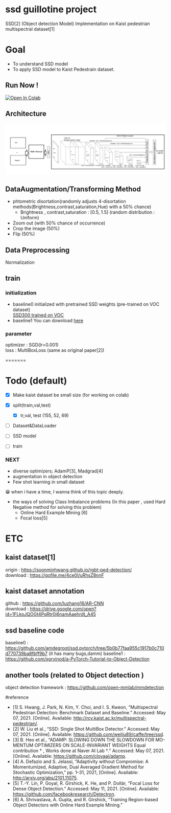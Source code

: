 # ssd guillotine project  
SSD[2] (Object detection Model) Implementation on Kaist pedestrian multispectral dataset[1]
# Goal
- To understand SSD model
- To apply SSD model to Kaist Pedestrain dataset.

## Run Now ! 
<a href="https://colab.research.google.com/github/epsilon-deltta/ssd_guillotine/blob/master/main.ipynb" target="_parent"><img src="https://colab.research.google.com/assets/colab-badge.svg" alt="Open In Colab"/></a>  


## Architecture
![fig 01](./fig/simple_archi.png)



## DataAugmentation/Transforming Method
- phtometric disortation(randomly adjusts 4-disortation methods(Brightness,contrast,saturation,Hue) with a 50% chance)
  - Brightness , contrast,saturation : [0.5, 1.5] (random distribution : Uniform)
- Zoom out (with 50% chance of occurrence)
- Crop the image (50%)
- Flip  (50%)
## Data Preprocessing
Normalization

## train 
### initialization
- baseline0
initialized with pretrained SSD weights (pre-trained on VOC dataset)  
[SSD300 trained on VOC](https://s3.amazonaws.com/amdegroot-models/ssd300_mAP_77.43_v2.pth)
- baseline1
You can download [here](https://drive.google.com/u/0/uc?export=download&confirm=c3Gk&id=1bvJfF6r_zYl2xZEpYXxgb7jLQHFZ01Qe)

### parameter
optimizer : SGD(lr=0.001)  
loss : MultiBoxLoss (same as original paper[2])  

=======

# Todo (default)  

- [X] Make kaist dataset be small size (for working on colab)
- [X] split(train,val,test) 
  - [X] tr,val, test (155, 52, 69)
- [ ] Dataset&DataLoader
- [ ] SSD model 
- [ ] train 



### NEXT 
- diverse optimizers; AdamP[3], Madgrad[4]
- augmentation in object detection
- Few shot learning in small dataset

😁 when i have a time, I wanna think of this topic deeply. 
- the ways of solving Class Imbalance problems (In this paper , used Hard Negative method for solving this problem)
  - Online Hard Example Mining [6]
  - Focal loss[5]
 
# ETC 
## kaist dataset[1]  
origin : https://soonminhwang.github.io/rgbt-ped-detection/  
download : https://gofile.me/4ce0I/uRhsZ8nnF  
## kaist dataset annotation
github : https://github.com/luzhang16/AR-CNN   
download : https://drive.google.com/open?id=1FLkoJQOGt4PqRtr0j6namAaehrdt_A45  
## ssd baseline code 
baseline0 : https://github.com/amdegroot/ssd.pytorch/tree/5b0b77faa955c1917b0c710d770739ba8fbff9b7  (it has many bugs,damm)
baseline1 : https://github.com/sgrvinod/a-PyTorch-Tutorial-to-Object-Detection 

## another tools (related to Object detection )
object detection framework : https://github.com/open-mmlab/mmdetection

#reference  
- [1] S. Hwang, J. Park, N. Kim, Y. Choi, and I. S. Kweon, “Multispectral Pedestrian Detection: Benchmark Dataset and Baseline.” Accessed: May 07, 2021. [Online]. Available: http://rcv.kaist.ac.kr/multispectral-pedestrian/.
- [2] W. Liu et al., “SSD: Single Shot MultiBox Detector.” Accessed: May 07, 2021. [Online]. Available: https://github.com/weiliu89/caffe/tree/ssd.
- [3] B. Heo et al., “ADAMP: SLOWING DOWN THE SLOWDOWN FOR MO-MENTUM OPTIMIZERS ON SCALE-INVARIANT WEIGHTS Equal contribution * , Works done at Naver AI Lab †.” Accessed: May 07, 2021. [Online]. Available: https://github.com/clovaai/adamp.
- [4] A. Defazio and S. Jelassi, “Adaptivity without Compromise: A Momentumized, Adaptive, Dual Averaged Gradient Method for Stochastic Optimization,” pp. 1–31, 2021, [Online]. Available: http://arxiv.org/abs/2101.11075.
- [5] T.-Y. Lin, P. Goyal, R. Girshick, K. He, and P. Dollár, “Focal Loss for Dense Object Detection.” Accessed: May 11, 2021. [Online]. Available: https://github.com/facebookresearch/Detectron.
- [6] A. Shrivastava, A. Gupta, and R. Girshick, “Training Region-based Object Detectors with Online Hard Example Mining.” 